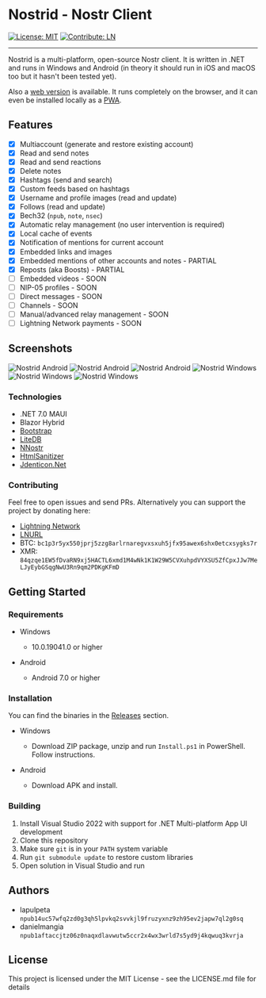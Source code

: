 # Nostrid - Nostr Client

[![License: MIT](https://img.shields.io/badge/License-MIT-green.svg)](https://opensource.org/licenses/MIT)
[![Contribute: LN](https://img.shields.io/badge/Contribute-LN-green)](https://legend.lnbits.com/tipjar/786)

---

Nostrid is a multi-platform, open-source Nostr client. It is written in .NET and runs in Windows and Android (in theory it should run in iOS and macOS too but it hasn't been tested yet).

Also a [web version](https://web.nostrid.app/) is available. It runs completely on the browser, and it can even be installed locally as a [PWA](https://en.wikipedia.org/wiki/Progressive_web_app).

## Features

- [x] Multiaccount (generate and restore existing account)
- [x] Read and send notes
- [x] Read and send reactions
- [x] Delete notes
- [x] Hashtags (send and search)
- [x] Custom feeds based on hashtags
- [x] Username and profile images (read and update)
- [x] Follows (read and update)
- [x] Bech32 (`npub`, `note`, `nsec`)
- [x] Automatic relay management (no user intervention is required)
- [x] Local cache of events
- [x] Notification of mentions for current account
- [x] Embedded links and images
- [x] Embedded mentions of other accounts and notes - PARTIAL
- [x] Reposts (aka Boosts) - PARTIAL
- [ ] Embedded videos - SOON
- [ ] NIP-05 profiles - SOON
- [ ] Direct messages - SOON
- [ ] Channels - SOON
- [ ] Manual/advanced relay management - SOON
- [ ] Lightning Network payments - SOON

## Screenshots

![Nostrid Android](https://raw.githubusercontent.com/lapulpeta/Nostrid-media/main/nostrid-mobile1.jpg)
![Nostrid Android](https://raw.githubusercontent.com/lapulpeta/Nostrid-media/main/nostrid-mobile2.jpg)
![Nostrid Android](https://raw.githubusercontent.com/lapulpeta/Nostrid-media/main/nostrid-mobile3.jpg)
![Nostrid Windows](https://raw.githubusercontent.com/lapulpeta/Nostrid-media/main/nostrid1.jpg)
![Nostrid Windows](https://raw.githubusercontent.com/lapulpeta/Nostrid-media/main/nostrid2.jpg)
![Nostrid Windows](https://raw.githubusercontent.com/lapulpeta/Nostrid-media/main/nostrid3.jpg)

### Technologies

* .NET 7.0 MAUI
* Blazor Hybrid
* [Bootstrap](https://getbootstrap.com/)
* [LiteDB](https://github.com/mbdavid/LiteDB)
* [NNostr](https://github.com/Kukks/NNostr)
* [HtmlSanitizer](https://github.com/mganss/HtmlSanitizer)
* [Jdenticon.Net](https://github.com/dmester/jdenticon-net)

### Contributing

Feel free to open issues and send PRs.
Alternatively you can support the project by donating here:

* [Lightning Network](https://legend.lnbits.com/tipjar/786)
* [LNURL](https://legend.lnbits.com/lnurlp/link/VaE6ox)
* BTC: `bc1p3r5yx550jprj5zzg8arlrnaregvxsxuh5jfx95awex6shx0etcxsygks7r`
* XMR: `84qzqe1EW5fDvaRN9xj5HACTL6xmd1M4wNk1K1W29W5CVXuhpdVYXSU5ZfCpxJJw7MeLJyEybGSqgNwU3Rn9qm2PDKgKFmD`

## Getting Started

### Requirements

* Windows
    * 10.0.19041.0 or higher

* Android
    * Android 7.0 or higher

### Installation

You can find the binaries in the [Releases](https://github.com/lapulpeta/Nostrid/releases) section.

* Windows
    * Download ZIP package, unzip and run `Install.ps1` in PowerShell. Follow instructions.

* Android
    * Download APK and install.

### Building

1. Install Visual Studio 2022 with support for .NET Multi-platform App UI development
2. Clone this repository
3. Make sure `git` is in your `PATH` system variable
4. Run `git submodule update` to restore custom libraries
5. Open solution in Visual Studio and run

## Authors

* lapulpeta `npub14uc57wfq2zd0g3qh5lpvkq2svvkjl9fruzyxnz9zh95ev2japw7ql2g0sq`
* danielmangia `npub1aftaccjtz06z0naqxdlavwutw5ccr2x4wx3wrld7s5yd9j4kqwuq3kvrja`

## License

This project is licensed under the MIT License - see the LICENSE.md file for details

